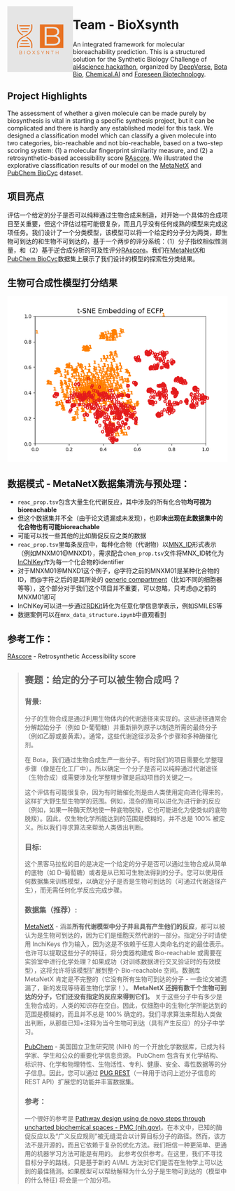 <a href="url"><img src="BioXsynth-logos.jpeg" align="left" height="150" width="150" ></a>

# Team - BioXsynth

An integrated framework for molecular bioreachability prediction. This is a structured solution for the Synthetic Biology Challenge of [ai4science hackathon](https://ai4science.io/), organized by [DeepVerse](deepverse.tech/en/), [Bota Bio](www.bota.bio), [Chemical.AI](https://chemical.ai/) and [Foreseen Biotechnology](www.foreseepharma.com/en-us).

## Project Highlights

The assessment of whether a given molecule can be made purely by biosynthesis is vital in starting a specific synthesis project, but it can be complicated and there is hardly any established model for this task. We designed a classification model which can classify a given molecule into two categories, bio-reachable and not bio-reachable, based on a two-step scoring system: (1) a molecular fingerprint similarity measure, and (2) a retrosynthetic-based accessibility score [RAscore](https://github.com/reymond-group/RAscore). We illustrated the explorative classification results of our model on the [MetaNetX](https://github.com/Chemino/ai4science-synth-bio/blob/main/mnx_chem_bioreachable.csv) and [PubChem BioCyc](https://github.com/Chemino/ai4science-synth-bio/blob/main/mnx_chem_bioreachable_PubChemBioCyc.csv) dataset. 

## 项目亮点

评估一个给定的分子是否可以纯粹通过生物合成来制造，对开始一个具体的合成项目至关重要，但这个评估过程可能很复杂，而且几乎没有任何成熟的模型来完成这项任务。我们设计了一个分类模型，该模型可以将一个给定的分子分为两类，即生物可到达的和生物不可到达的，基于一个两步的评分系统：（1）分子指纹相似性测量，和（2）基于逆合成分析的可及性评分[RAscore](https://github.com/reymond-group/RAscore)。我们在[MetaNetX](https://github.com/Chemino/ai4science-synth-bio/blob/main/mnx_chem_bioreachable.csv)和[PubChem BioCyc](https://github.com/Chemino/ai4science-synth-bio/blob/main/mnx_chem_bioreachable_PubChemBioCyc.csv)数据集上展示了我们设计的模型的探索性分类结果。


## 生物可合成性模型打分结果

![](RAscore-model/%E7%94%9F%E7%89%A9%E5%8F%AF%E5%90%88%E6%88%90%E5%8F%AF%E8%A7%86%E5%9B%BE.png)

## 数据模式 - MetaNetX数据集清洗与预处理：

- `reac_prop.tsv`包含大量生化代谢反应，其中涉及的所有化合物**均可视为bioreachable**
- 但这个数据集并不全（由于论文遗漏或未发现），也即**未出现在此数据集中的化合物也有可能bioreachable**
- 可能可以找一些其他的比如酶促反应之类的数据
- `reac_prop.tsv`里每条反应中，每种化合物（代谢物）以[MNX_ID](https://www.metanetx.org/mnxdoc/mnxref.html#MNX_ID)形式表示（例如MNXM01@MNXD1），需求配合`chem_prop.tsv`文件将MNX_ID转化为[InChIKey](https://en.wikipedia.org/wiki/International_Chemical_Identifier)作为每一个化合物的identifier
- 对于MNXM01@MNXD1这个例子，@字符之前的MNXM01是某种化合物的ID，而@字符之后的是其所处的 [generic compartment](https://en.wikipedia.org/wiki/Cellular_compartment)（比如不同的细胞器等等），这个部分对于我们这个项目并不重要，可以忽略，只考虑@之前的MNXM01即可
- InChIKey可以进一步通过[RDKit](https://www.rdkit.org/)转化为任意化学信息学表示，例如SMILES等
- 数据案例可以在`mnx_data_structure.ipynb`中直观看到

## 参考工作：

[RAscore](https://github.com/reymond-group/RAscore) - Retrosynthetic Accessibility score

> ## 赛题：给定的分子可以被生物合成吗？
> ### 背景:
> 分子的生物合成是通过利用生物体内的代谢途径来实现的。这些途径通常会分解起始分子（例如 D-葡萄糖）并重新排列原子以制造所需的最终分子（例如乙醇或姜黄素）。通常，这些代谢途径涉及多个步骤和多种酶催化剂。
> 
> 在 Bota，我们通过生物合成生产一些分子。有时我们的项目需要化学整理步骤（像是在化工厂中）。所以确定一个分子是否可以纯粹通过代谢途径（生物合成）或需要涉及化学整理步骤是启动项目的关键之一。
> 
> 这个评估有可能很复杂，因为有时酶催化剂是由人类使用定向进化得来的，这样扩大野生型生物学的范围。例如，混杂的酶可以进化为进行新的反应（例如，如果一种酶天然地使一种底物脱羧，它也可能进化为使类似的底物脱羧）。因此，仅生物化学所能达到的范围是模糊的，并不总是 100% 被定义。所以我们寻求算法来帮助人类做出判断。
> ### 目标:
> 这个黑客马拉松的目的是决定一个给定的分子是否可以通过生物合成从简单的底物（如 D-葡萄糖）或者是从已知可生物法得到的分子。您可以使用任何数据集来训练模型，以确定分子是否是生物可到达的（可通过代谢途径产生），而无需任何化学反应完成步骤。
> ### 数据集（推荐）:
> [MetaNetX](https://www.metanetx.org/mnxdoc/mnxref.html#MNX_ID) - 涵盖**所有代谢模型中分子并且具有产生他们的反应**，都可以被认为是生物可到达的，因为它们是细胞天然代谢的一部分。指定分子时请使用 InchiKeys 作为输入，因为这是不依赖于任意人类命名约定的最佳表示。也许可以提取这些分子的特征，将分类器构建成 Bio-reachable 或需要在实验室中进行化学处理？如果成功（对训练数据进行交叉验证时的有效模型），这将允许将该模型扩展到整个 Bio-reachable 空间。数据库 MetaNetX 肯定是不完整的（它没有所有生物可到达的分子 - 一些论文被遗漏了，新的发现等待着生物化学家！）。 **MetaNetX 还拥有数千个生物可到达的分子，它们还没有指定的反应来得到它们。** 关于这些分子中有多少是生物合成的，人类的知识存在空白。因此，仅细胞中的生物化学所能达到的范围是模糊的，而且并不总是 100% 确定的。我们寻求算法来帮助人类做出判断，从那些已知+注释为当今生物可到达（具有产生反应）的分子中学习。
> 
> [PubChem](https://pubchem.ncbi.nlm.nih.gov/) - 美国国立卫生研究院 (NIH) 的一个开放化学数据库，已成为科学家、学生和公众的重要化学信息资源。 PubChem 包含有关化学结构、标识符、化学和物理特性、生物活性、专利、健康、安全、毒性数据等的分子信息。因此，您可以通过 [PUG REST](https://pubchemdocs.ncbi.nlm.nih.gov/pug-rest)（一种用于访问上述分子信息的 REST API）扩展您的功能并丰富数据集。
> ### 参考：
> 一个很好的参考是 [Pathway design using de novo steps through uncharted biochemical spaces - PMC (nih.gov)](https://www.ncbi.nlm.nih.gov/pmc/articles/PMC5766603/)。在本文中，已知的酶促反应以及“广义反应规则”被无缝混合以计算目标分子的路径。然而，该方法不是开源的，而且它依赖于复杂的优化方法。我们相信一种更简单、更通用的机器学习方法可能是有用的。 此参考仅供参考。在这里，我们不寻找目标分子的路线，只是基于新的 AI/ML 方法对它们是否在生物学上可以达到的最佳猜测。如果模型可以帮助解释为什么分子是生物可到达的（模型中的什么特征) 将会是一个加分项。
